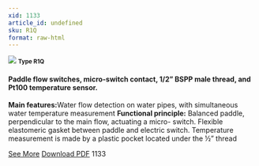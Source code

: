 ```yaml
---
xid: 1133
article_id: undefined
sku: R1Q
format: raw-html
---
```

 <img src="./1133/R1Q.jpg" class="card-imgs mb-2">
 <small class="text-grey mb-2"><b>Type R1Q</b> </small>
 <h4>Paddle flow switches, micro-switch contact, 1/2&#x201D; BSPP male thread, and Pt100 temperature sensor.</h4>
 <p><b>Main features:</b>Water flow detection on water pipes, with simultaneous water temperature measurement
 <b>Functional principle:</b> Balanced paddle, perpendicular to the main flow, actuating a micro- switch. Flexible elastomeric gasket between paddle and electric switch.
 Temperature measurement is made by a plastic pocket located under the &#xBD;&#x201D; thread</p>
 <div class="btns">
 <a href="../en/paddle-flow-switches-type-r1q.html" class="btn-red">See More</a>
 <a href="../en/pdf/6-14Plastic paddle Pt100 temperature sensor20140311.pdf " target="_blank" class="btn-red">Download PDF</a>
 <!-- <a href="http://www.ultimheat.com/cat6.html" target="_blank" class="access-link"> Access full catalogue <i class="fa fa-external-link" aria-hidden="true"></i> </a> -->
 <span class="number-btn">1133</span>
 </div>
 
